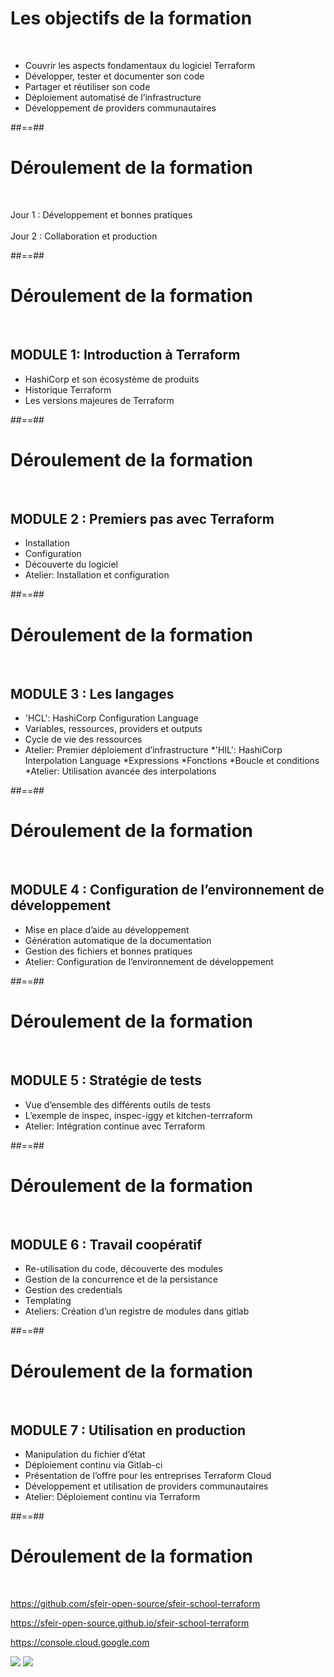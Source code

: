 <!-- .slide:  -->

# Les objectifs de la formation

<br/>

* Couvrir les aspects fondamentaux du logiciel Terraform
* Développer, tester et documenter son code
* Partager et réutiliser son code
* Déploiement automatisé de l’infrastructure
* Développement de providers communautaires

##==##
<!-- .slide:  -->
# Déroulement de la formation
<br>

Jour 1 : Développement et bonnes pratiques<br><br>
Jour 2 : Collaboration et production

##==##
<!-- .slide:  -->
# Déroulement de la formation
<br>

## MODULE 1: Introduction à Terraform

* HashiCorp et son écosystème de produits
* Historique Terraform
* Les versions majeures de Terraform

##==##
<!-- .slide:  -->
# Déroulement de la formation
<br>

## MODULE 2 : Premiers pas avec Terraform

* Installation
* Configuration
* Découverte du logiciel
* Atelier: Installation et configuration

##==##
<!-- .slide:  -->
# Déroulement de la formation
<br>

## MODULE 3 : Les langages

* 'HCL': HashiCorp Configuration Language
* Variables, ressources, providers et outputs
* Cycle de vie des ressources
* Atelier: Premier déploiement d’infrastructure
*'HIL': HashiCorp Interpolation Language
*Expressions
*Fonctions
*Boucle et conditions
*Atelier: Utilisation avancée des interpolations

##==##
<!-- .slide:  -->
# Déroulement de la formation
<br>

## MODULE 4 : Configuration de l’environnement de développement

* Mise en place d’aide au développement
* Génération automatique de la documentation
* Gestion des fichiers et bonnes pratiques
* Atelier: Configuration de l’environnement de développement

##==##
<!-- .slide:  -->
# Déroulement de la formation
<br>

## MODULE 5 : Stratégie de tests

* Vue d’ensemble des différents outils de tests
* L’exemple de inspec, inspec-iggy et kitchen-terrraform
* Atelier: Intégration continue  avec Terraform

##==##
<!-- .slide:  -->
# Déroulement de la formation
<br>

## MODULE 6 : Travail coopératif
* Re-utilisation du code, découverte des modules
* Gestion de la concurrence et de la persistance
* Gestion des credentials
* Templating
* Ateliers: Création d’un registre de modules dans gitlab

##==##
<!-- .slide:  -->
# Déroulement de la formation
<br>

## MODULE 7 : Utilisation en production
* Manipulation du fichier d’état
* Déploiement continu via Gitlab-ci
* Présentation de l’offre pour les entreprises Terraform Cloud
* Développement et utilisation de providers communautaires
* Atelier: Déploiement continu via Terraform

##==##
<!-- .slide:  -->
# Déroulement de la formation
<br>

https://github.com/sfeir-open-source/sfeir-school-terraform

https://sfeir-open-source.github.io/sfeir-school-terraform

https://console.cloud.google.com

<div class="flex-row">
<img class="h-400" src="./assets/images/g418fd663c2_0_70.png">
<img class="h-400" src="./assets/images/g418fd663c2_0_72.png">
</div>
